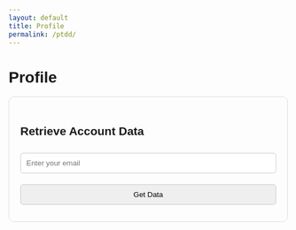 ```yaml
---
layout: default
title: Profile
permalink: /ptdd/
---
```


# Profile

  <title>Retrieve Account Data</title>
  <style>
    body {
      font-family: Arial, sans-serif;
      margin: 20px;
    }
    .form-container {
      max-width: 600px;
      margin: auto;
      padding: 20px;
      border: 1px solid #ddd;
      border-radius: 10px;
    }
    .form-container input, .form-container button {
      width: 100%;
      padding: 10px;
      margin: 10px 0;
      border: 1px solid #ccc;
      border-radius: 5px;
    }
    .result-container {
      margin-top: 20px;
      padding: 20px;
      border: 1px solid #ddd;
      border-radius: 10px;
      background-color: #f9f9f9;
    }
  </style>

  <div class="form-container">
    <h2>Retrieve Account Data</h2>
    <input type="email" id="email" placeholder="Enter your email" required>
    <button onclick="getAccountData()">Get Data</button>
  </div>

  <div class="result-container" id="result" style="display: none;">
    <h3>Account Details</h3>
    <p><strong>Account Number:</strong> <span id="accountNumber"></span></p>
    <p><strong>Name:</strong> <span id="name"></span></p>
    <p><strong>Email:</strong> <span id="emailDisplay"></span></p>
    <p><strong>Order ID:</strong> <span id="orderId"></span></p>
    <p><strong>Phone:</strong> <span id="phone"></span></p>
    <p><strong>Billing Address:</strong> 
      <span id="billingStreet"></span>, 
      <span id="billingCity"></span>, 
      <span id="billingState"></span>, 
      <span id="billingPostal"></span>, 
      <span id="billingCountry"></span>
    </p>
    <p><strong>Shipping Address:</strong> 
      <span id="shippingStreet"></span>, 
      <span id="shippingCity"></span>, 
      <span id="shippingState"></span>, 
      <span id="shippingPostal"></span>, 
      <span id="shippingCountry"></span>
    </p>
    <p><strong>Item Name:</strong> <span id="itemName"></span></p>
    <p><strong>Item Quantity:</strong> <span id="itemQuantity"></span></p>
    <p><strong>Item Price:</strong> <span id="itemPrice"></span></p>
    <p><strong>Total Amount:</strong> <span id="totalAmount"></span></p>
  </div>

  <script>
async function getAccountData() {
  const email = document.getElementById('email').value;
  const resultContainer = document.getElementById('result');
  resultContainer.style.display = 'none'; // Hide result container initially

  if (!email) {
    alert("Please enter an email!");
    return;
  }

  console.log('Fetching data for email: ' + email); // Log the email being searched for

  try {
    const response = await fetch(`https://script.google.com/macros/s/AKfycbzzE4N831E_mz2JNzqlwdUicBKeBJfccW8gL2h2mz4_PVAWzJ07sPBIo_byR6szPnC3/exec?email=${email}`);

    console.log(response); // Log the response object
    
    const data = await response.json();
    
    if (data.message) {
      alert(data.message);
    } else {
      // Update the HTML with the retrieved data
      document.getElementById('accountNumber').textContent = data[0]; // Account Number
      document.getElementById('name').textContent = data[1]; // Name
      document.getElementById('emailDisplay').textContent = data[2]; // Email
      document.getElementById('orderId').textContent = data[3]; // Order ID
      document.getElementById('phone').textContent = data[4]; // Phone
      document.getElementById('billingStreet').textContent = data[5]; // Billing Street
      document.getElementById('billingCity').textContent = data[6]; // Billing City
      document.getElementById('billingState').textContent = data[7]; // Billing State
      document.getElementById('billingPostal').textContent = data[8]; // Billing Postal
      document.getElementById('billingCountry').textContent = data[9]; // Billing Country
      document.getElementById('shippingStreet').textContent = data[10]; // Shipping Street
      document.getElementById('shippingCity').textContent = data[11]; // Shipping City
      document.getElementById('shippingState').textContent = data[12]; // Shipping State
      document.getElementById('shippingPostal').textContent = data[13]; // Shipping Postal
      document.getElementById('shippingCountry').textContent = data[14]; // Shipping Country
      document.getElementById('itemName').textContent = data[15]; // Item Name
      document.getElementById('itemQuantity').textContent = data[16]; // Item Quantity
      document.getElementById('itemPrice').textContent = data[17]; // Item Price
      document.getElementById('totalAmount').textContent = data[18]; // Total Amount

      resultContainer.style.display = 'block'; // Show the result container
    }
  } catch (error) {
    console.error('Error fetching data:', error); // Log any errors
    alert('Failed to fetch data. Please check the console for more information.');
  }
}

  </script>
